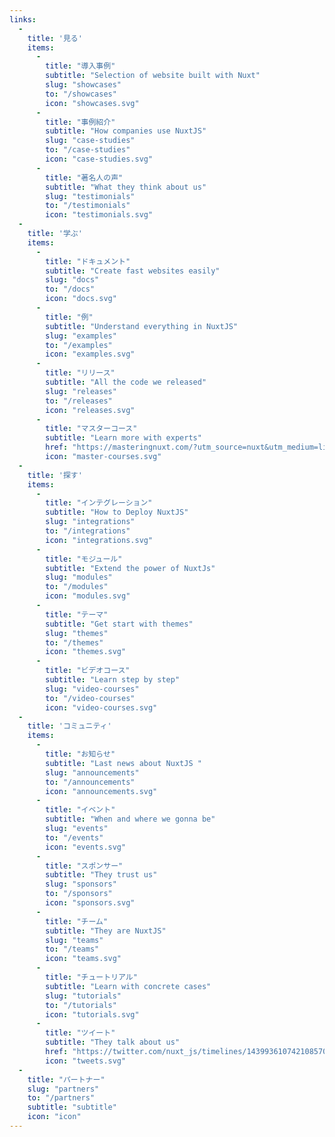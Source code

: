 ```yaml
---
links:
  -
    title: '見る'
    items:
      -
        title: "導入事例"
        subtitle: "Selection of website built with Nuxt"
        slug: "showcases"
        to: "/showcases"
        icon: "showcases.svg"
      -
        title: "事例紹介"
        subtitle: "How companies use NuxtJS"
        slug: "case-studies"
        to: "/case-studies"
        icon: "case-studies.svg"
      -
        title: "著名人の声"
        subtitle: "What they think about us"
        slug: "testimonials"
        to: "/testimonials"
        icon: "testimonials.svg"
  -
    title: '学ぶ'
    items:
      -
        title: "ドキュメント"
        subtitle: "Create fast websites easily"
        slug: "docs"
        to: "/docs"
        icon: "docs.svg"
      -
        title: "例"
        subtitle: "Understand everything in NuxtJS"
        slug: "examples"
        to: "/examples"
        icon: "examples.svg"
      -
        title: "リリース"
        subtitle: "All the code we released"
        slug: "releases"
        to: "/releases"
        icon: "releases.svg"
      -
        title: "マスターコース"
        subtitle: "Learn more with experts"
        href: "https://masteringnuxt.com/?utm_source=nuxt&utm_medium=link&utm_campaign=nsite"
        icon: "master-courses.svg"
  -
    title: '探す'
    items:
      -
        title: "インテグレーション"
        subtitle: "How to Deploy NuxtJS"
        slug: "integrations"
        to: "/integrations"
        icon: "integrations.svg"
      -
        title: "モジュール"
        subtitle: "Extend the power of NuxtJs"
        slug: "modules"
        to: "/modules"
        icon: "modules.svg"
      -
        title: "テーマ"
        subtitle: "Get start with themes"
        slug: "themes"
        to: "/themes"
        icon: "themes.svg"
      -
        title: "ビデオコース"
        subtitle: "Learn step by step"
        slug: "video-courses"
        to: "/video-courses"
        icon: "video-courses.svg"
  -
    title: 'コミュニティ'
    items:
      -
        title: "お知らせ"
        subtitle: "Last news about NuxtJS "
        slug: "announcements"
        to: "/announcements"
        icon: "announcements.svg"
      -
        title: "イベント"
        subtitle: "When and where we gonna be"
        slug: "events"
        to: "/events"
        icon: "events.svg"
      -
        title: "スポンサー"
        subtitle: "They trust us"
        slug: "sponsors"
        to: "/sponsors"
        icon: "sponsors.svg"
      -
        title: "チーム"
        subtitle: "They are NuxtJS"
        slug: "teams"
        to: "/teams"
        icon: "teams.svg"
      -
        title: "チュートリアル"
        subtitle: "Learn with concrete cases"
        slug: "tutorials"
        to: "/tutorials"
        icon: "tutorials.svg"
      -
        title: "ツイート"
        subtitle: "They talk about us"
        href: "https://twitter.com/nuxt_js/timelines/1439936107421085704"
        icon: "tweets.svg"
  -
    title: "パートナー"
    slug: "partners"
    to: "/partners"
    subtitle: "subtitle"
    icon: "icon"
---
```

